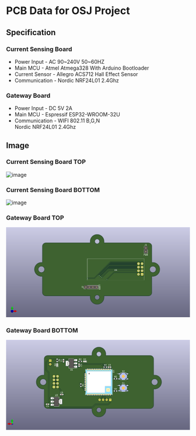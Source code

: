 # PCB Data for OSJ Project
## Specification
### Current Sensing Board
* Power Input - AC 90&#126;240V 50&#126;60HZ
* Main MCU - Atmel Atmega328 With Arduino Bootloader
* Current Sensor - Allegro ACS712 Hall Effect Sensor
* Communication - Nordic NRF24L01 2.4Ghz
### Gateway Board
* Power Input - DC 5V 2A
* Main MCU - Espressif ESP32-WROOM-32U
* Communication - WIFI 802.11 B,G,N   
                  Nordic NRF24L01 2.4Ghz
## Image
### Current Sensing Board TOP
![image](https://user-images.githubusercontent.com/82319443/221410920-dccda0cb-51f5-4db8-bfc4-b80c0c257f72.png)
### Current Sensing Board BOTTOM
![image](https://user-images.githubusercontent.com/82319443/221410956-f75a10c5-5843-453a-90f6-b55756d113ca.png)
### Gateway Board TOP
![initial](https://github.com/Open-source-Setakki-Judgement-system/PCB/blob/main/Image/gateway_top.png?raw=true)
### Gateway Board BOTTOM
![initial](https://github.com/Open-source-Setakki-Judgement-system/PCB/blob/main/Image/gateway_bottom.png?raw=true)
